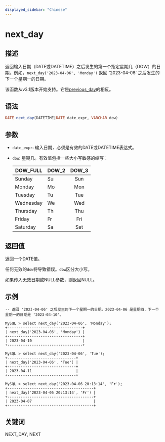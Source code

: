 ```yaml
---
displayed_sidebar: "Chinese"
---
```


# next_day

## 描述

返回输入日期（DATE或DATETIME）之后发生的第一个指定星期几（DOW）的日期。例如，`next_day('2023-04-06', 'Monday')` 返回 '2023-04-06' 之后发生的下一个星期一的日期。

该函数从v3.1版本开始支持。它是[previous_day](./previous_day.md)的相反。

## 语法

```SQL
DATE next_day(DATETIME|DATE date_expr, VARCHAR dow)
```

## 参数

- `date_expr`: 输入日期，必须是有效的DATE或DATETIME表达式。
- `dow`: 星期几。有效值包括一些大小写敏感的缩写：

  | DOW_FULL  | DOW_2 | DOW_3 |
  | --------- | ----- |:-----:|
  | Sunday    | Su    | Sun   |
  | Monday    | Mo    | Mon   |
  | Tuesday   | Tu    | Tue   |
  | Wednesday | We    | Wed   |
  | Thursday  | Th    | Thu   |
  | Friday    | Fr    | Fri   |
  | Saturday  | Sa    | Sat   |

## 返回值

返回一个DATE值。

任何无效的`dow`将导致错误。`dow`区分大小写。

如果传入无效日期或NULL参数，则返回NULL。

## 示例

```Plain
-- 返回 '2023-04-06' 之后发生的下一个星期一的日期。2023-04-06 是星期四，下一个星期一的日期是 '2023-04-10'。

MySQL > select next_day('2023-04-06', 'Monday');
+----------------------------------+
| next_day('2023-04-06', 'Monday') |
+----------------------------------+
| 2023-04-10                       |
+----------------------------------+

MySQL > select next_day('2023-04-06', 'Tue');
+-------------------------------+
| next_day('2023-04-06', 'Tue') |
+-------------------------------+
| 2023-04-11                    |
+-------------------------------+

MySQL > select next_day('2023-04-06 20:13:14', 'Fr');
+---------------------------------------+
| next_day('2023-04-06 20:13:14', 'Fr') |
+---------------------------------------+
| 2023-04-07                            |
+---------------------------------------+
```

## 关键词

NEXT_DAY, NEXT